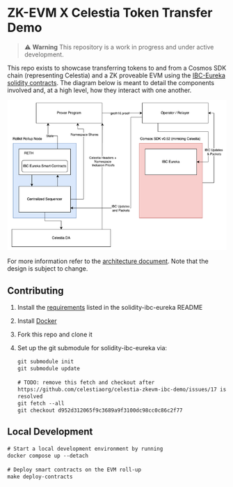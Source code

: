 # ZK-EVM X Celestia Token Transfer Demo

> ⚠️ **Warning**
> This repository is a work in progress and under active development.

This repo exists to showcase transferring tokens to and from a Cosmos SDK chain (representing Celestia) and a ZK proveable EVM using the [IBC-Eureka solidity contracts](https://github.com/cosmos/solidity-ibc-eureka/tree/main/src). The diagram below is meant to detail the components involved and, at a high level, how they interact with one another.

![mvp-zk-accounts](./mvp-zk-accounts.png)

For more information refer to the [architecture document](./ARCHITECTURE.md). Note that the design is subject to change.

## Contributing

1. Install the [requirements](https://github.com/cosmos/solidity-ibc-eureka?tab=readme-ov-file#requirements) listed in the solidity-ibc-eureka README
1. Install [Docker](https://docs.docker.com/get-docker/)
1. Fork this repo and clone it
1. Set up the git submodule for solidity-ibc-eureka via:

    ```shell
    git submodule init
    git submodule update

    # TODO: remove this fetch and checkout after https://github.com/celestiaorg/celestia-zkevm-ibc-demo/issues/17 is resolved
    git fetch --all
    git checkout d952d312065f9c3689a9f3100dc98cc0c86c2f77
    ```

## Local Development

```shell
# Start a local development environment by running
docker compose up --detach

# Deploy smart contracts on the EVM roll-up
make deploy-contracts
```
